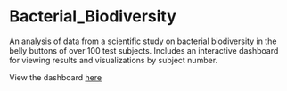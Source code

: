 # Bacterial_Biodiversity

An analysis of data from a scientific study on bacterial biodiversity in the belly buttons of over 100 test subjects. Includes an interactive dashboard for viewing results and visualizations by subject number. 

View the dashboard [here](https://theodoranell.github.io/Bacterial_Biodiversity/)
